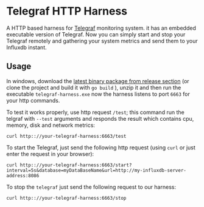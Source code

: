 # Telegraf HTTP Harness
A HTTP based harness for [Telegraf](https://github.com/influxdata/telegraf) monitoring system. it has an embedded executable version of Telegraf. Now you can simply start and stop your Telegraf remotely and gathering your system metrics and send them to your Influxdb instant.
## Usage
In windows, download the  [latest binary package from release section](https://github.com/mohammadGh/telegraf-harness/releases/download/v0.2/telegraph-harness-v0_2.zip) (or clone the project and build it with `go build` ), unzip it and then run the executable `telegraf-harness.exe`
now the harness listens to port `6663` for your http commands.

To test it works properly, use http request `/test`; this command run the telgraf with `--test` arguments and responds the result which contains cpu, memory, disk and network metrics:
    
    curl http:://your-telegraf-harness:6663/test  
To start the Telegraf, just send the following http request (using `curl` or just enter the request in your browser):
    
    curl http:://your-telegraf-harness:6663/start?interval=5s&database=myDataBaseName&url=http://my-influxdb-server-address:8086  
To stop the `telegraf` just send the following request to our harness:
    
    curl http:://your-telegraf-harness:6663/stop  

